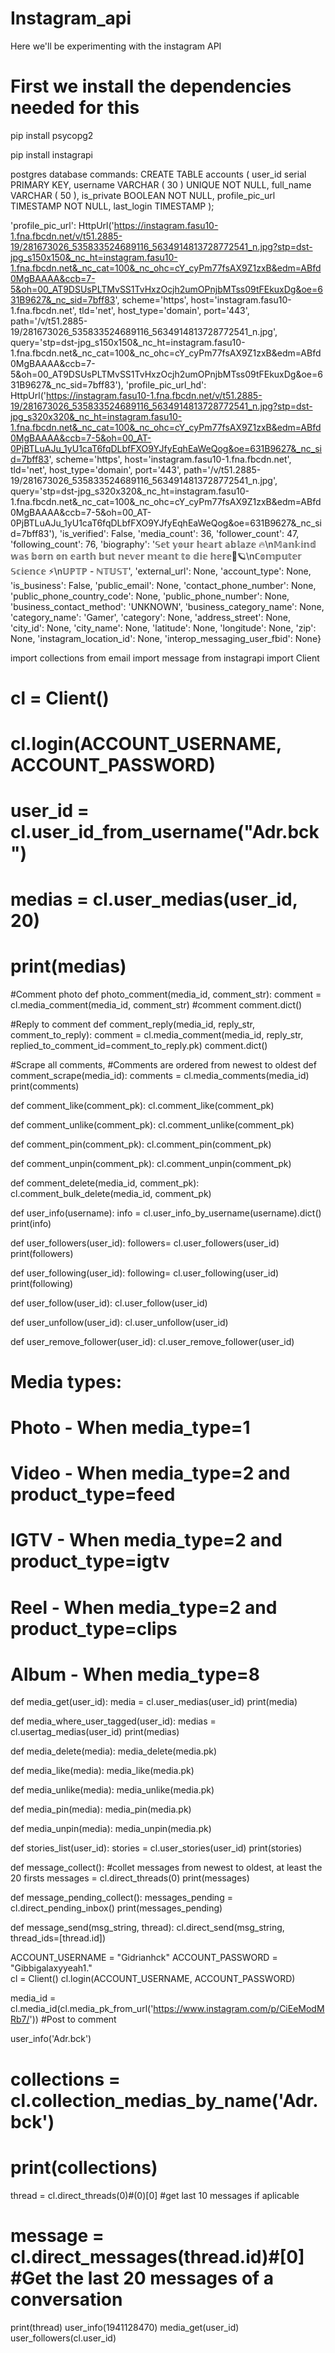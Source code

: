 # Instagram_api
Here we'll be experimenting with the instagram API

# First we install the dependencies needed for this

pip install psycopg2

pip install instagrapi

postgres database commands:
CREATE TABLE accounts (
	user_id serial PRIMARY KEY,
	username VARCHAR ( 30 ) UNIQUE NOT NULL,
	full_name VARCHAR ( 50 ),
	is_private BOOLEAN NOT NULL,
	profile_pic_url TIMESTAMP NOT NULL,
        last_login TIMESTAMP 
);

'profile_pic_url': HttpUrl('https://instagram.fasu10-1.fna.fbcdn.net/v/t51.2885-19/281673026_535833524689116_5634914813728772541_n.jpg?stp=dst-jpg_s150x150&_nc_ht=instagram.fasu10-1.fna.fbcdn.net&_nc_cat=100&_nc_ohc=cY_cyPm77fsAX9Z1zxB&edm=ABfd0MgBAAAA&ccb=7-5&oh=00_AT9DSUsPLTMvSS1TvHxzOcjh2umOPnjbMTss09tFEkuxDg&oe=631B9627&_nc_sid=7bff83', scheme='https', host='instagram.fasu10-1.fna.fbcdn.net', tld='net', host_type='domain', port='443', path='/v/t51.2885-19/281673026_535833524689116_5634914813728772541_n.jpg', query='stp=dst-jpg_s150x150&_nc_ht=instagram.fasu10-1.fna.fbcdn.net&_nc_cat=100&_nc_ohc=cY_cyPm77fsAX9Z1zxB&edm=ABfd0MgBAAAA&ccb=7-5&oh=00_AT9DSUsPLTMvSS1TvHxzOcjh2umOPnjbMTss09tFEkuxDg&oe=631B9627&_nc_sid=7bff83'), 'profile_pic_url_hd': HttpUrl('https://instagram.fasu10-1.fna.fbcdn.net/v/t51.2885-19/281673026_535833524689116_5634914813728772541_n.jpg?stp=dst-jpg_s320x320&_nc_ht=instagram.fasu10-1.fna.fbcdn.net&_nc_cat=100&_nc_ohc=cY_cyPm77fsAX9Z1zxB&edm=ABfd0MgBAAAA&ccb=7-5&oh=00_AT-0PjBTLuAJu_1yU1caT6fqDLbfFXO9YJfyEqhEaWeQog&oe=631B9627&_nc_sid=7bff83', scheme='https', host='instagram.fasu10-1.fna.fbcdn.net', tld='net', host_type='domain', port='443', path='/v/t51.2885-19/281673026_535833524689116_5634914813728772541_n.jpg', query='stp=dst-jpg_s320x320&_nc_ht=instagram.fasu10-1.fna.fbcdn.net&_nc_cat=100&_nc_ohc=cY_cyPm77fsAX9Z1zxB&edm=ABfd0MgBAAAA&ccb=7-5&oh=00_AT-0PjBTLuAJu_1yU1caT6fqDLbfFXO9YJfyEqhEaWeQog&oe=631B9627&_nc_sid=7bff83'), 'is_verified': False, 'media_count': 36, 'follower_count': 47, 'following_count': 76, 'biography': '𝕊𝕖𝕥 𝕪𝕠𝕦𝕣 𝕙𝕖𝕒𝕣𝕥 𝕒𝕓𝕝𝕒𝕫𝕖 🔥\n𝕄𝕒𝕟𝕜𝕚𝕟𝕕 𝕨𝕒𝕤 𝕓𝕠𝕣𝕟 𝕠𝕟 𝕖𝕒𝕣𝕥𝕙 𝕓𝕦𝕥 𝕟𝕖𝕧𝕖𝕣 𝕞𝕖𝕒𝕟𝕥 𝕥𝕠 𝕕𝕚𝕖 𝕙𝕖𝕣𝕖🚀🪐\nℂ𝕠𝕞𝕡𝕦𝕥𝕖𝕣 𝕊𝕔𝕚𝕖𝕟𝕔𝕖 ⚡\n𝕌ℙ𝕋ℙ - ℕ𝕋𝕌𝕊𝕋', 'external_url': None, 'account_type': None, 'is_business': False, 'public_email': None, 'contact_phone_number': None, 'public_phone_country_code': None, 'public_phone_number': None, 'business_contact_method': 'UNKNOWN', 'business_category_name': None, 'category_name': 'Gamer', 'category': None, 'address_street': None, 'city_id': None, 'city_name': None, 'latitude': None, 'longitude': None, 'zip': None, 'instagram_location_id': None, 'interop_messaging_user_fbid': None}




import collections
from email import message
from instagrapi import Client

# cl = Client()

# cl.login(ACCOUNT_USERNAME, ACCOUNT_PASSWORD)

# user_id = cl.user_id_from_username("Adr.bck")
# medias = cl.user_medias(user_id, 20)
# print(medias)

#Comment photo
def photo_comment(media_id, comment_str):
    comment = cl.media_comment(media_id, comment_str) #comment
    comment.dict()
    
#Reply to comment
def comment_reply(media_id, reply_str, comment_to_reply):
    comment = cl.media_comment(media_id, reply_str, replied_to_comment_id=comment_to_reply.pk)
    comment.dict()

#Scrape all comments, #Comments are ordered from newest to oldest
def comment_scrape(media_id):
    comments = cl.media_comments(media_id)
    print(comments)   

def comment_like(comment_pk): 
    cl.comment_like(comment_pk)
    
def comment_unlike(comment_pk): 
    cl.comment_unlike(comment_pk)    

def comment_pin(comment_pk): 
    cl.comment_pin(comment_pk)    
    
def comment_unpin(comment_pk): 
    cl.comment_unpin(comment_pk)    

def comment_delete(media_id, comment_pk):
    cl.comment_bulk_delete(media_id, comment_pk)
    
def user_info(username):
    info = cl.user_info_by_username(username).dict()
    print(info)
    
def user_followers(user_id):
    followers= cl.user_followers(user_id)
    print(followers)

def user_following(user_id):
    following= cl.user_following(user_id)
    print(following)    

def user_follow(user_id):
    cl.user_follow(user_id)

def user_unfollow(user_id):
    cl.user_unfollow(user_id)

def user_remove_follower(user_id):
    cl.user_remove_follower(user_id)
        
    
    
# Media types:
# Photo - When media_type=1
# Video - When media_type=2 and product_type=feed
# IGTV - When media_type=2 and product_type=igtv
# Reel - When media_type=2 and product_type=clips
# Album - When media_type=8

def media_get(user_id):
    media = cl.user_medias(user_id)
    print(media)
    
def media_where_user_tagged(user_id):
    medias = cl.usertag_medias(user_id)
    print(medias)
    
def media_delete(media):
    media_delete(media.pk)
    
def media_like(media):
    media_like(media.pk)
    
def media_unlike(media):
    media_unlike(media.pk) 
    
def media_pin(media):
    media_pin(media.pk)

def media_unpin(media):
    media_unpin(media.pk)

def stories_list(user_id):
    stories = cl.user_stories(user_id)
    print(stories)
    
def message_collect(): #collet messages from newest to oldest, at least the 20 firsts
    messages = cl.direct_threads(0)
    print(messages)

def message_pending_collect():
    messages_pending = cl.direct_pending_inbox()
    print(messages_pending)
    
def message_send(msg_string, thread):
    cl.direct_send(msg_string, thread_ids=[thread.id])
    
    
ACCOUNT_USERNAME = "Gidrianhck"
ACCOUNT_PASSWORD = "Gibbigalaxyyeah1."    
cl = Client()
cl.login(ACCOUNT_USERNAME, ACCOUNT_PASSWORD)







media_id = cl.media_id(cl.media_pk_from_url('https://www.instagram.com/p/CiEeModMRb7/')) #Post to comment


user_info('Adr.bck')
# collections = cl.collection_medias_by_name('Adr.bck')
# print(collections)
thread = cl.direct_threads(0)#(0)[0] #get last 10 messages if aplicable
# message = cl.direct_messages(thread.id)#[0] #Get the last 20 messages of a conversation
print(thread)
user_info(1941128470)
media_get(user_id)
user_followers(cl.user_id)
